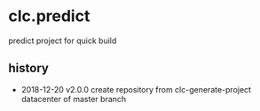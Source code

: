 # clc.predict

predict project for quick build

## history
* 2018-12-20 v2.0.0 create repository from clc-generate-project datacenter of master branch

